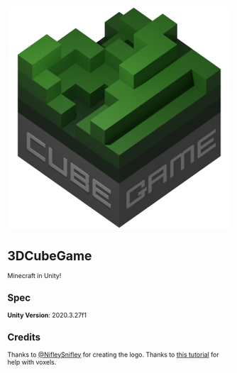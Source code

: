 ![CubeGame](Assets/Textures/Logo.png)

# 3DCubeGame
Minecraft in Unity!

## Spec
**Unity Version**: 2020.3.27f1

## Credits
Thanks to [@NifleySnifley](https://github.com/NifleySnifley) for creating the logo.
Thanks to [this tutorial](https://www.youtube.com/watch?v=7OHrE2krQU8&list=PLVsTSlfj0qsWEJ-5eMtXsYp03Y9yF1dEn&index=2) for help with voxels.